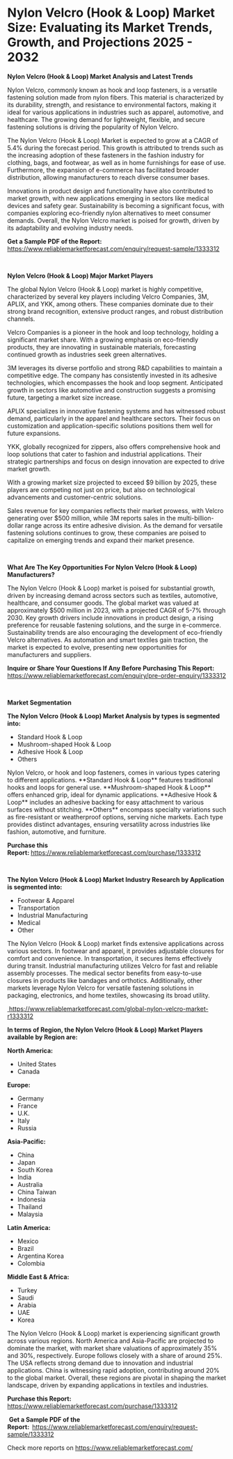 <p><h1>Nylon Velcro (Hook & Loop) Market Size: Evaluating its Market Trends, Growth, and Projections 2025 - 2032</h1></p><p><strong>Nylon Velcro (Hook & Loop) Market Analysis and Latest Trends</strong></p>
<p><p>Nylon Velcro, commonly known as hook and loop fasteners, is a versatile fastening solution made from nylon fibers. This material is characterized by its durability, strength, and resistance to environmental factors, making it ideal for various applications in industries such as apparel, automotive, and healthcare. The growing demand for lightweight, flexible, and secure fastening solutions is driving the popularity of Nylon Velcro.</p><p>The Nylon Velcro (Hook & Loop) Market is expected to grow at a CAGR of 5.4% during the forecast period. This growth is attributed to trends such as the increasing adoption of these fasteners in the fashion industry for clothing, bags, and footwear, as well as in home furnishings for ease of use. Furthermore, the expansion of e-commerce has facilitated broader distribution, allowing manufacturers to reach diverse consumer bases.</p><p>Innovations in product design and functionality have also contributed to market growth, with new applications emerging in sectors like medical devices and safety gear. Sustainability is becoming a significant focus, with companies exploring eco-friendly nylon alternatives to meet consumer demands. Overall, the Nylon Velcro market is poised for growth, driven by its adaptability and evolving industry needs.</p></p>
<p><strong>Get a Sample PDF of the Report:&nbsp;</strong> <a href="https://www.reliablemarketforecast.com/enquiry/request-sample/1333312?utm_campaign=3200&utm_medium=2&utm_source=Github&utm_content=ia&utm_term=03042025&utm_id=nylon-velcro-hook-loop">https://www.reliablemarketforecast.com/enquiry/request-sample/1333312</a></p>
<p>&nbsp;</p>
<p><strong>Nylon Velcro (Hook & Loop) Major Market Players</strong></p>
<p><p>The global Nylon Velcro (Hook & Loop) market is highly competitive, characterized by several key players including Velcro Companies, 3M, APLIX, and YKK, among others. These companies dominate due to their strong brand recognition, extensive product ranges, and robust distribution channels.</p><p>Velcro Companies is a pioneer in the hook and loop technology, holding a significant market share. With a growing emphasis on eco-friendly products, they are innovating in sustainable materials, forecasting continued growth as industries seek green alternatives.</p><p>3M leverages its diverse portfolio and strong R&D capabilities to maintain a competitive edge. The company has consistently invested in its adhesive technologies, which encompasses the hook and loop segment. Anticipated growth in sectors like automotive and construction suggests a promising future, targeting a market size increase.</p><p>APLIX specializes in innovative fastening systems and has witnessed robust demand, particularly in the apparel and healthcare sectors. Their focus on customization and application-specific solutions positions them well for future expansions.</p><p>YKK, globally recognized for zippers, also offers comprehensive hook and loop solutions that cater to fashion and industrial applications. Their strategic partnerships and focus on design innovation are expected to drive market growth.</p><p>With a growing market size projected to exceed $9 billion by 2025, these players are competing not just on price, but also on technological advancements and customer-centric solutions. </p><p>Sales revenue for key companies reflects their market prowess, with Velcro generating over $500 million, while 3M reports sales in the multi-billion-dollar range across its entire adhesive division. As the demand for versatile fastening solutions continues to grow, these companies are poised to capitalize on emerging trends and expand their market presence.</p></p>
<p>&nbsp;</p>
<p><strong>What Are The Key Opportunities For Nylon Velcro (Hook & Loop) Manufacturers?</strong></p>
<p><p>The Nylon Velcro (Hook & Loop) market is poised for substantial growth, driven by increasing demand across sectors such as textiles, automotive, healthcare, and consumer goods. The global market was valued at approximately $500 million in 2023, with a projected CAGR of 5-7% through 2030. Key growth drivers include innovations in product design, a rising preference for reusable fastening solutions, and the surge in e-commerce. Sustainability trends are also encouraging the development of eco-friendly Velcro alternatives. As automation and smart textiles gain traction, the market is expected to evolve, presenting new opportunities for manufacturers and suppliers.</p></p>
<p><strong>Inquire or Share Your Questions If Any Before Purchasing This Report:</strong> <a href="https://www.reliablemarketforecast.com/enquiry/pre-order-enquiry/1333312?utm_campaign=3200&utm_medium=2&utm_source=Github&utm_content=ia&utm_term=03042025&utm_id=nylon-velcro-hook-loop">https://www.reliablemarketforecast.com/enquiry/pre-order-enquiry/1333312</a></p>
<p>&nbsp;</p>
<p><strong>Market Segmentation</strong></p>
<p><strong>The Nylon Velcro (Hook & Loop) Market Analysis by types is segmented into:</strong></p>
<p><ul><li>Standard Hook & Loop</li><li>Mushroom-shaped Hook & Loop</li><li>Adhesive Hook & Loop</li><li>Others</li></ul></p>
<p><p>Nylon Velcro, or hook and loop fasteners, comes in various types catering to different applications. **Standard Hook & Loop** features traditional hooks and loops for general use. **Mushroom-shaped Hook & Loop** offers enhanced grip, ideal for dynamic applications. **Adhesive Hook & Loop** includes an adhesive backing for easy attachment to various surfaces without stitching. **Others** encompass specialty variations such as fire-resistant or weatherproof options, serving niche markets. Each type provides distinct advantages, ensuring versatility across industries like fashion, automotive, and furniture.</p></p>
<p><strong>Purchase this Report:&nbsp;</strong><a href="https://www.reliablemarketforecast.com/purchase/1333312?utm_campaign=3200&utm_medium=2&utm_source=Github&utm_content=ia&utm_term=03042025&utm_id=nylon-velcro-hook-loop">https://www.reliablemarketforecast.com/purchase/1333312</a></p>
<p>&nbsp;</p>
<p><strong>The Nylon Velcro (Hook & Loop) Market Industry Research by Application is segmented into:</strong></p>
<p><ul><li>Footwear & Apparel</li><li>Transportation</li><li>Industrial Manufacturing</li><li>Medical</li><li>Other</li></ul></p>
<p><p>The Nylon Velcro (Hook & Loop) market finds extensive applications across various sectors. In footwear and apparel, it provides adjustable closures for comfort and convenience. In transportation, it secures items effectively during transit. Industrial manufacturing utilizes Velcro for fast and reliable assembly processes. The medical sector benefits from easy-to-use closures in products like bandages and orthotics. Additionally, other markets leverage Nylon Velcro for versatile fastening solutions in packaging, electronics, and home textiles, showcasing its broad utility.</p></p>
<p><a href="https://www.reliablemarketforecast.com/global-nylon-velcro-market-r1333312?utm_campaign=3200&utm_medium=2&utm_source=Github&utm_content=ia&utm_term=03042025&utm_id=nylon-velcro-hook-loop">&nbsp;https://www.reliablemarketforecast.com/global-nylon-velcro-market-r1333312</a></p>
<p><strong>In terms of Region, the Nylon Velcro (Hook & Loop) Market Players available by Region are:</strong></p>
<p>
    <p> <strong> North America: </strong>
        <ul>
            <li>United States</li>
            <li>Canada</li>
        </ul>
        </p> 
    <p> <strong> Europe: </strong>
        <ul>
            <li>Germany</li>
            <li>France</li>
            <li>U.K.</li>
            <li>Italy</li>
            <li>Russia</li>
        </ul>
        </p> 
    <p> <strong> Asia-Pacific: </strong>
        <ul>
            <li>China</li>
            <li>Japan</li>
            <li>South Korea</li>
            <li>India</li>
            <li>Australia</li>
            <li>China Taiwan</li>
            <li>Indonesia</li>
            <li>Thailand</li>
            <li>Malaysia</li>
        </ul>
        </p> 
    <p> <strong> Latin America: </strong>
        <ul>
            <li>Mexico</li>
            <li>Brazil</li>
            <li>Argentina Korea</li>
            <li>Colombia</li>
        </ul>
        </p> 
    <p> <strong> Middle East & Africa: </strong>
        <ul>
            <li>Turkey</li>
            <li>Saudi</li>
            <li>Arabia</li>
            <li>UAE</li>
            <li>Korea</li>
        </ul>
    </p>
    </p>
<p><p>The Nylon Velcro (Hook & Loop) market is experiencing significant growth across various regions. North America and Asia-Pacific are projected to dominate the market, with market share valuations of approximately 35% and 30%, respectively. Europe follows closely with a share of around 25%. The USA reflects strong demand due to innovation and industrial applications. China is witnessing rapid adoption, contributing around 20% to the global market. Overall, these regions are pivotal in shaping the market landscape, driven by expanding applications in textiles and industries.</p></p>
<p><strong>Purchase this Report: </strong><a href="https://www.reliablemarketforecast.com/purchase/1333312?utm_campaign=3200&utm_medium=2&utm_source=Github&utm_content=ia&utm_term=03042025&utm_id=nylon-velcro-hook-loop">https://www.reliablemarketforecast.com/purchase/1333312</a></p>
<p>&nbsp;<strong>Get a Sample PDF of the Report:&nbsp;&nbsp;</strong><a href="https://www.reliablemarketforecast.com/enquiry/request-sample/1333312?utm_campaign=3200&utm_medium=2&utm_source=Github&utm_content=ia&utm_term=03042025&utm_id=nylon-velcro-hook-loop">https://www.reliablemarketforecast.com/enquiry/request-sample/1333312</a></p>
<p><strong></strong></p>
<p>Check more reports on <a href="https://www.reliablemarketforecast.com/?utm_campaign=3200&utm_medium=2&utm_source=Github&utm_content=ia&utm_term=03042025&utm_id=nylon-velcro-hook-loop">https://www.reliablemarketforecast.com/</a></p>